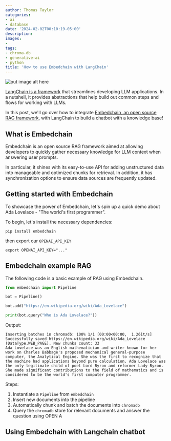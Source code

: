 ```yaml
---
author: Thomas Taylor
categories:
- ai
- database
date: '2024-02-02T00:10:19-05:00'
description: 
images:
- 
tags:
- chroma-db
- generative-ai
- python
title: 'How to use Embedchain with LangChain'
---
```


![put image alt here](images/replace.webp)

[LangChain is a framework][1] that streamlines developing LLM applications. In a nutshell, it provides abstractions that help build out common steps and flows for working with LLMs.

In this post, we'll go over how to integrate [Embedchain, an open source RAG framework][2], with LangChain to build a chatbot with a knowledge base!

## What is Embedchain

Embedchain is an open source RAG framework aimed at allowing developers to quickly gather necessary knowledge for LLM context when answering user prompts.

In particular, it shines with its easy-to-use API for adding unstructured data into manageable and optimized chunks for retrieval. In addition, it has synchronization options to ensure data sources are frequently updated.

## Getting started with Embedchain

To showcase the power of Embedchain, let's spin up a quick demo about Ada Lovelace - "The world's first programmer".

To begin, let's install the necessary dependencies:

```shell
pip install embedchain
```

then export our `OPENAI_API_KEY`

```shell
export OPENAI_API_KEY="..."
```

## Embedchain example RAG

The following code is a basic example of RAG using Embedchain.

```python
from embedchain import Pipeline

bot = Pipeline()

bot.add("https://en.wikipedia.org/wiki/Ada_Lovelace")

print(bot.query("Who is Ada Lovelace?"))
```

Output:

```text
Inserting batches in chromadb: 100% 1/1 [00:00<00:00,  1.26it/s]
Successfully saved https://en.wikipedia.org/wiki/Ada_Lovelace (DataType.WEB_PAGE). New chunks count: 33
Ada Lovelace was an English mathematician and writer known for her work on Charles Babbage's proposed mechanical general-purpose computer, the Analytical Engine. She was the first to recognize that the machine had applications beyond pure calculation. Ada Lovelace was the only legitimate child of poet Lord Byron and reformer Lady Byron. She made significant contributions to the field of mathematics and is considered to be the world's first computer programmer.
```

Steps:
1. Instantiate a `Pipeline` from `embedchain`
2. Insert new documents into the pipeline
3. Automatically chunk and batch the documents into `chromadb`
4. Query the `chromadb` store for relevant documents and answer the question using OPEN A

## Using Embedchain with Langchain chatbot



[1]: https://www.langchain.com/
[2]: https://docs.embedchain.ai/get-started/quickstart:wqa

